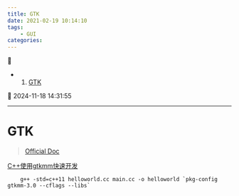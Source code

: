 ```yaml
---
title: GTK
date: 2021-02-19 10:14:10
tags: 
    - GUI
categories: 
---
```


💠

- 1. [GTK](#gtk)

💠 2024-11-18 14:31:55
****************************************
# GTK

> [Official Doc](https://www.gtk.org/docs/)  

[C++使用gtkmm快速开发](https://www.gtk.org/docs/language-bindings/cpp/)
```
    g++ -std=c++11 helloworld.cc main.cc -o helloworld `pkg-config gtkmm-3.0 --cflags --libs`
```
